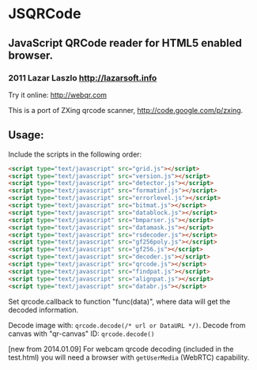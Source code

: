 # JSQRCode

## JavaScript QRCode reader for HTML5 enabled browser.

### 2011 Lazar Laszlo  http://lazarsoft.info

Try it online: http://webqr.com

This is a port of ZXing qrcode scanner, http://code.google.com/p/zxing.

## Usage:

Include the scripts in the following order:

```html
<script type="text/javascript" src="grid.js"></script>
<script type="text/javascript" src="version.js"></script>
<script type="text/javascript" src="detector.js"></script>
<script type="text/javascript" src="formatinf.js"></script>
<script type="text/javascript" src="errorlevel.js"></script>
<script type="text/javascript" src="bitmat.js"></script>
<script type="text/javascript" src="datablock.js"></script>
<script type="text/javascript" src="bmparser.js"></script>
<script type="text/javascript" src="datamask.js"></script>
<script type="text/javascript" src="rsdecoder.js"></script>
<script type="text/javascript" src="gf256poly.js"></script>
<script type="text/javascript" src="gf256.js"></script>
<script type="text/javascript" src="decoder.js"></script>
<script type="text/javascript" src="qrcode.js"></script>
<script type="text/javascript" src="findpat.js"></script>
<script type="text/javascript" src="alignpat.js"></script>
<script type="text/javascript" src="databr.js"></script>
```

Set qrcode.callback to function "func(data)", where data will get the decoded information.

Decode image with: `qrcode.decode(/* url or DataURL */)`.
Decode from canvas with "qr-canvas" ID: `qrcode.decode()`

[new from 2014.01.09]
For webcam qrcode decoding (included in the test.html) you will need a browser with `getUserMedia` (WebRTC) capability.
